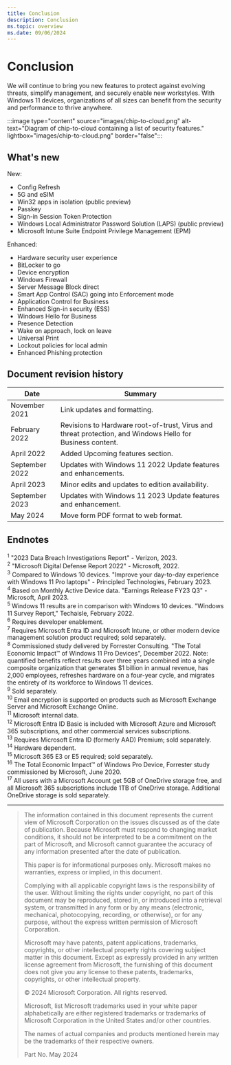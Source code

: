 ```yaml
---
title: Conclusion
description: Conclusion
ms.topic: overview
ms.date: 09/06/2024
---
```


# Conclusion
We will continue to bring you new features to protect against evolving threats, simplify management, and securely enable new workstyles. With Windows 11 devices, organizations of all sizes can benefit from the security and performance to thrive anywhere.

:::image type="content" source="images/chip-to-cloud.png" alt-text="Diagram of chip-to-cloud containing a list of security features." lightbox="images/chip-to-cloud.png" border="false":::

## What's new

New:

- Config Refresh
- 5G and eSIM
- Win32 apps in isolation (public preview)
- Passkey
- Sign-in Session Token Protection
- Windows Local Administrator Password Solution (LAPS) (public preview)
- Microsoft Intune Suite Endpoint Privilege Management (EPM)

Enhanced:

- Hardware security user experience
- BitLocker to go
- Device encryption
- Windows Firewall
- Server Message Block direct
- Smart App Control (SAC) going into Enforcement mode
- Application Control for Business
- Enhanced Sign-in security (ESS)
- Windows Hello for Business
- Presence Detection
- Wake on approach, lock on leave
- Universal Print
- Lockout policies for local admin
- Enhanced Phishing protection

## Document revision history

| Date | Summary |
|-|-|
|November 2021 |Link updates and formatting.|
|February 2022 |Revisions to Hardware root-of-trust, Virus and threat protection, and Windows Hello for Business content.|
|April 2022| Added Upcoming features section.|
| September 2022| Updates with Windows 11 2022 Update features and enhancements.|
|April 2023| Minor edits and updates to edition availability.|
|September 2023| Updates with Windows 11 2023 Update features and enhancement.|
|May 2024| Move form PDF format to web format.|

## Endnotes

<sup><a name="footnote1"></a>1</sup> "2023 Data Breach Investigations Report" - Verizon, 2023.\
<sup><a name="footnote2"></a>2</sup> "Microsoft Digital Defense Report 2022" - Microsoft, 2022.\
<sup><a name="footnote3"></a>3</sup> Compared to Windows 10 devices. "Improve your day-to-day experience with Windows 11 Pro laptops" - Principled Technologies, February 2023.\
<sup><a name="footnote4"></a>4</sup> Based on Monthly Active Device data. "Earnings Release FY23 Q3" - Microsoft, April 2023.\
<sup><a name="footnote5"></a>5</sup> Windows 11 results are in comparison with Windows 10 devices. "Windows 11 Survey Report," Techaisle, February 2022.\
<sup><a name="footnote6"></a>6</sup> Requires developer enablement.\
<sup><a name="footnote7"></a>7</sup> Requires Microsoft Entra ID and Microsoft Intune, or other modern device management solution product required; sold separately.\
<sup><a name="footnote8"></a>8</sup> Commissioned study delivered by Forrester Consulting. "The Total Economic Impact&trade; of Windows 11 Pro Devices", December 2022. Note: quantified benefits reflect results over three years combined into a single composite organization that generates $1 billion in annual revenue, has 2,000 employees, refreshes hardware on a four-year cycle, and migrates the entirety of its workforce to Windows 11 devices.\
<sup><a name="footnote9"></a>9</sup> Sold separately.\
<sup><a name="footnote10"></a>10</sup> Email encryption is supported on products such as Microsoft Exchange Server and Microsoft Exchange Online.\
<sup><a name="footnote11"></a>11</sup> Microsoft internal data.\
<sup><a name="footnote12"></a>12</sup> Microsoft Entra ID Basic is included with Microsoft Azure and Microsoft 365 subscriptions, and other commercial services subscriptions.\
<sup><a name="footnote13"></a>13</sup> Requires Microsoft Entra ID (formerly AAD) Premium; sold separately.\
<sup><a name="footnote14"></a>14</sup> Hardware dependent.\
<sup><a name="footnote15"></a>15</sup> Microsoft 365 E3 or E5 required; sold separately.\
<sup><a name="footnote16"></a>16</sup> The Total Economic Impact&trade; of Windows Pro Device, Forrester study commissioned by Microsoft, June 2020.\
<sup><a name="footnote17"></a>17</sup> All users with a Microsoft Account get 5GB of OneDrive storage free, and all Microsoft 365 subscriptions include 1TB of OneDrive storage. Additional OneDrive storage is sold separately.

---

> The information contained in this document represents the current view of Microsoft Corporation on the issues discussed as of the date of publication. Because Microsoft must respond to changing market conditions, it should not be interpreted to be a commitment on the part of Microsoft, and Microsoft cannot guarantee the accuracy of any information presented after the date of publication.
>
> This paper is for informational purposes only. Microsoft makes no warranties, express or implied, in this document.
>
> Complying with all applicable copyright laws is the responsibility of the user. Without limiting the rights under copyright, no part of this document may be reproduced, stored in, or introduced into a retrieval system, or transmitted in any form or by any means (electronic, mechanical, photocopying, recording, or otherwise), or for any purpose, without the express written permission of Microsoft Corporation.
>
> Microsoft may have patents, patent applications, trademarks, copyrights, or other intellectual property rights covering subject matter in this document. Except as expressly provided in any written license agreement from Microsoft, the furnishing of this document does not give you any license to these patents, trademarks, copyrights, or other intellectual property.
>
> &copy; 2024 Microsoft Corporation. All rights reserved.
>
> Microsoft, list Microsoft trademarks used in your white paper alphabetically are either registered trademarks or trademarks of Microsoft Corporation in the United States and/or other countries.
>
> The names of actual companies and products mentioned herein may be the trademarks of their respective owners.
>
> Part No. May 2024
